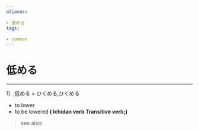 ```yaml
---
aliases:
    
- 低める
tags:
    
- common
---
```


# 低める
---
1).
,低める > ひくめる,ひくめる

- to lower
- to be lowered
**( Ichidan verb Transitive verb;)**
> see also: 
            